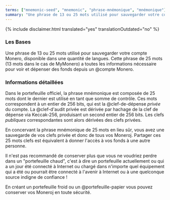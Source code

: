 ```yaml
---
terms: ["mnemonic-seed", "mnemonic", "phrase-mnémonique", "mnémonique"]
summary: "Une phrase de 13 ou 25 mots utilisé pour sauvegarder votre compte Monero, disponible dans une quantité de langues"
---
```


{% include disclaimer.html translated="yes" translationOutdated="no" %}
### Les Bases

Une phrase de 13 ou 25 mots utilisé pour sauvegarder votre compte Monero, disponible dans une quantité de langues. Cette phrase de 25 mots (13 mots dans le cas de MyMonero) a toutes les informations nécessaire pour voir et dépenser des fonds depuis un @compte Monero.

### Informations détaillées

Dans le portefeuille officiel, la phrase mnémonique est composée de 25 mots dont le dernier est utilisé en tant que somme de contrôle. Ces mots correspondent à un entier de 256 bits, qui est la @clef-de-dépense *privée* du compte. La @clef-d'audit privée est dérivée par hachage de la clef de dépense via Keccak-256, produisant un second entier de 256 bits. Les clefs *publiques* correspondantes sont alors dérivées des clefs privées.

En concervant la phrase mnémonique de 25 mots en lieu sûr, vous avez une sauvegarde de vos clefs privée et donc de tous vos Moneroj. Partager ces 25 mots clefs est équivalent à donner l'accès à vos fonds à une autre personne.

Il n'est pas recommandé de conserver plus que vous ne voudriez perdre dans un "portefeuille chaud", c'est à dire un portefeuille actuellement ou qui a un jour été connecté à Internet ou chargé dans n'importe quel équipement qui a été ou pourrait être connecté à l'avenir à Internet ou à une quelconque source indigne de confiance !

En créant un portefeuille froid ou un @portefeuille-papier vous pouvez conserver vos Moneroj en toute sécurité.
